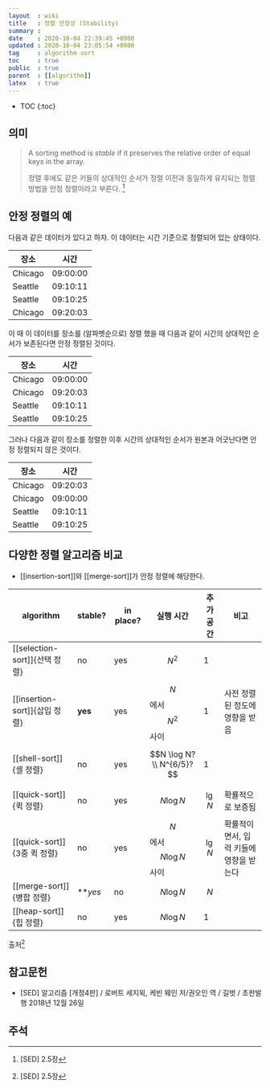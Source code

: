 ```yaml
---
layout  : wiki
title   : 정렬 안정성 (Stability)
summary : 
date    : 2020-10-04 22:39:45 +0900
updated : 2020-10-04 23:05:54 +0900
tag     : algorithm sort
toc     : true
public  : true
parent  : [[algorithm]]
latex   : true
---
```

* TOC
{:toc}

## 의미

> A sorting method is _stable_ if it preserves the relative order of equal keys in the array.
>
> 정렬 후에도 같은 키들의 상대적인 순서가 정렬 이전과 동일하게 유지되는 정렬 방법을 안정 정렬이라고 부른다.
[^SED-2-5]

## 안정 정렬의 예

다음과 같은 데이터가 있다고 하자. 이 데이터는 시간 기준으로 정렬되어 있는 상태이다.

| 장소    | 시간     |
|---------|----------|
| Chicago | 09:00:00 |
| Seattle | 09:10:11 |
| Seattle | 09:10:25 |
| Chicago | 09:20:03 |

이 때 이 데이터를 장소를 (알파벳순으로) 정렬 했을 때 다음과 같이 시간의 상대적인 순서가 보존된다면 안정 정렬된 것이다.

| 장소    | 시간     |
|---------|----------|
| Chicago | 09:00:00 |
| Chicago | 09:20:03 |
| Seattle | 09:10:11 |
| Seattle | 09:10:25 |

그러나 다음과 같이 장소를 정렬한 이후 시간의 상대적인 순서가 원본과 어긋난다면 안정 정렬되지 않은 것이다.

| 장소    | 시간     |
|---------|----------|
| Chicago | 09:20:03 |
| Chicago | 09:00:00 |
| Seattle | 09:10:11 |
| Seattle | 09:10:25 |

## 다양한 정렬 알고리즘 비교

- [[insertion-sort]]와 [[merge-sort]]가 안정 정렬에 해당한다.

| algorithm                     | stable? | in place? | 실행 시간                   | 추가 공간 | 비고                                    |
|-------------------------------|---------|-----------|-----------------------------|-----------|-----------------------------------------|
| [[selection-sort]]{선택 정렬} | no      | yes       | $$N^2$$                     | 1         |                                         |
| [[insertion-sort]]{삽입 정렬} | **yes** | yes       | $$N$$ 에서 $$N^2$$ 사이     | 1         | 사전 정렬된 정도에 영향을 받음          |
| [[shell-sort]]{셸 정렬}       | no      | yes       | $$N \log N? \\ N^{6/5}?$$   | 1         |                                         |
| [[quick-sort]]{퀵 정렬}       | no      | yes       | $$N \log N$$                | $$\lg N$$ | 확률적으로 보증됨                       |
| [[quick-sort]]{3중 퀵 정렬}   | no      | yes       | $$N$$에서 $$N \log N$$ 사이 | $$\lg N$$ | 확률적이면서, 입력 키들에 영향을 받는다 |
| [[merge-sort]]{병합 정렬}     | ***yes* | no        | $$N \log N$$                | $$N$$     |                                         |
| [[heap-sort]]{힙 정렬}        | no      | yes       | $$N \log N$$                | 1         |                                         |

출처[^SED-2-5]

## 참고문헌

- [SED] 알고리즘 [개정4판] / 로버트 세지윅, 케빈 웨인 저/권오인 역 / 길벗 / 초판발행 2018년 12월 26일

## 주석

[^SED-2-5]: [SED] 2.5장

